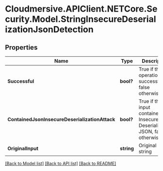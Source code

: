 # Cloudmersive.APIClient.NETCore.Security.Model.StringInsecureDeserializationJsonDetection
## Properties

Name | Type | Description | Notes
------------ | ------------- | ------------- | -------------
**Successful** | **bool?** | True if the operation was successful, false otherwise | [optional] 
**ContainedJsonInsecureDeserializationAttack** | **bool?** | True if the input contained Insecure Deserialization JSON, false otherwise | [optional] 
**OriginalInput** | **string** | Original input string | [optional] 

[[Back to Model list]](../README.md#documentation-for-models) [[Back to API list]](../README.md#documentation-for-api-endpoints) [[Back to README]](../README.md)

